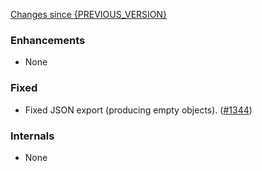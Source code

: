 [Changes since {PREVIOUS_VERSION}](https://github.com/realm/realm-studio/compare/{PREVIOUS_VERSION}...{CURRENT_VERSION})

### Enhancements

- None

### Fixed

- Fixed JSON export (producing empty objects). ([#1344](https://github.com/realm/realm-studio/issues/1344))

### Internals

- None
